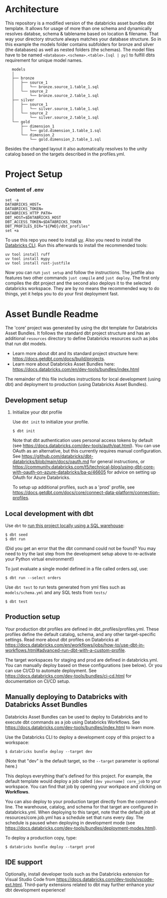 # Architecture

This repository is a modified version of the databricks asset bundles dbt template. It allows for usage of more than one schema and dynamically resolves databse, schema & tablename based on location & filename. That way your directory structure always matches your database structure. So in this example the models folder contains subfolders for bronze and silver (the databases) as well as nested folders (the schemas). The model files have to be named ```<database>.<schema>.<table>.[sql | py]``` to fulfill dbts requirement for unique model names.
```
   models
   │
   ├── bronze
   │   ├── source_1
   │   │   └── bronze.source_1.table_1.sql
   │   └── source_2
   │       └── bronze.source_2.table_1.sql
   ├── silver
   │   ├── source_1
   │   │   └── silver.source_1.table_1.sql
   │   └── source_2
   │       └── silver.source_2.table_1.sql
   └── gold
       ├── dimension_1
       │   └── gold.dimension_1.table_1.sql
       └── dimension_2
           └── gold.dimension_2.table_1.sql
```


Besides the changed layout it also automatically resolves to the unity catalog based on the targets described in the profiles.yml.

# Project Setup
### Content of .env
```
set -a
DATABRICKS_HOST=
DATABRICKS_TOKEN=
DATABRICKS_HTTP_PATH=
DBT_HOST=$DATABRICKS_HOST
DBT_ACCESS_TOKEN=$DATABRICKS_TOKEN
DBT_PROFILES_DIR="${PWD}/dbt_profiles"
set +a
```

To use this repo you need to install [uv](https://docs.astral.sh/uv/getting-started/installation/). Also you need to install the [Databricks CLI](https://docs.databricks.com/aws/en/dev-tools/cli/install#curl-update).
Run this afterwards to install the recommended tools:
```
uv tool install ruff
uv tool install mypy
uv tool install rust-justfile
```

Now you can run ```just setup``` and follow the instructions. The justfile also features two other commands ```just compile``` and ```just deploy```. The first only compiles the dbt project and the second also deploys it to the selected databricks workspace. They are by no means the recommended way to do things,  yet it helps you to do your first deployment fast.



# Asset Bundle Readme
The 'core' project was generated by using the dbt template for
Databricks Asset Bundles. It follows the standard dbt project structure
and has an additional `resources` directory to define Databricks resources such as jobs
that run dbt models.

* Learn more about dbt and its standard project structure here: https://docs.getdbt.com/docs/build/projects.
* Learn more about Databricks Asset Bundles here: https://docs.databricks.com/en/dev-tools/bundles/index.html

The remainder of this file includes instructions for local development (using dbt)
and deployment to production (using Databricks Asset Bundles).

## Development setup

1. Initialize your dbt profile

   Use `dbt init` to initialize your profile.

   ```
   $ dbt init
   ```

   Note that dbt authentication uses personal access tokens by default
   (see https://docs.databricks.com/dev-tools/auth/pat.html).
   You can use OAuth as an alternative, but this currently requires manual configuration.
   See https://github.com/databricks/dbt-databricks/blob/main/docs/oauth.md
   for general instructions, or https://community.databricks.com/t5/technical-blog/using-dbt-core-with-oauth-on-azure-databricks/ba-p/46605
   for advice on setting up OAuth for Azure Databricks.

   To setup up additional profiles, such as a 'prod' profile,
   see https://docs.getdbt.com/docs/core/connect-data-platform/connection-profiles.


## Local development with dbt

Use `dbt` to [run this project locally using a SQL warehouse](https://docs.databricks.com/partners/prep/dbt.html):

```
$ dbt seed
$ dbt run
```

(Did you get an error that the dbt command could not be found? You may need
to try the last step from the development setup above to re-activate
your Python virtual environment!)


To just evaluate a single model defined in a file called orders.sql, use:

```
$ dbt run --select orders
```

Use `dbt test` to run tests generated from yml files such as `models/schema.yml`
and any SQL tests from `tests/`

```
$ dbt test
```

## Production setup

Your production dbt profiles are defined in dbt_profiles/profiles.yml.
These profiles define the default catalog, schema, and any other
target-specific settings. Read more about dbt profiles on Databricks at
https://docs.databricks.com/en/workflows/jobs/how-to/use-dbt-in-workflows.html#advanced-run-dbt-with-a-custom-profile.

The target workspaces for staging and prod are defined in databricks.yml.
You can manually deploy based on these configurations (see below).
Or you can use CI/CD to automate deployment. See
https://docs.databricks.com/dev-tools/bundles/ci-cd.html for documentation
on CI/CD setup.

## Manually deploying to Databricks with Databricks Asset Bundles

Databricks Asset Bundles can be used to deploy to Databricks and to execute
dbt commands as a job using Databricks Workflows. See
https://docs.databricks.com/dev-tools/bundles/index.html to learn more.

Use the Databricks CLI to deploy a development copy of this project to a workspace:

```
$ databricks bundle deploy --target dev
```

(Note that "dev" is the default target, so the `--target` parameter
is optional here.)

This deploys everything that's defined for this project.
For example, the default template would deploy a job called
`[dev yourname] core_job` to your workspace.
You can find that job by opening your workpace and clicking on **Workflows**.

You can also deploy to your production target directly from the command-line.
The warehouse, catalog, and schema for that target are configured in databricks.yml.
When deploying to this target, note that the default job at resources/core.job.yml
has a schedule set that runs every day. The schedule is paused when deploying in development mode
(see https://docs.databricks.com/dev-tools/bundles/deployment-modes.html).

To deploy a production copy, type:

```
$ databricks bundle deploy --target prod
```

## IDE support

Optionally, install developer tools such as the Databricks extension for Visual Studio Code from
https://docs.databricks.com/dev-tools/vscode-ext.html. Third-party extensions
related to dbt may further enhance your dbt development experience!

